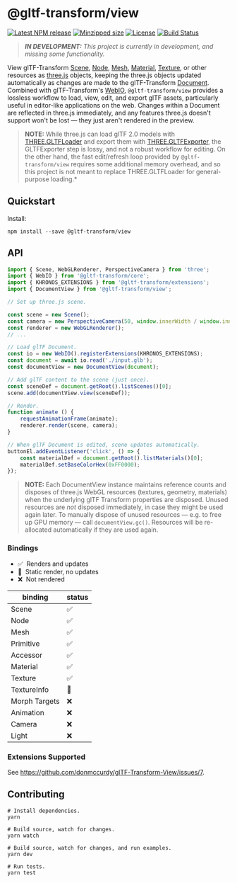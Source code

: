 # @gltf-transform/view

[![Latest NPM release](https://img.shields.io/npm/v/@gltf-transform/view.svg)](https://www.npmjs.com/package/@gltf-transform/view)
[![Minzipped size](https://badgen.net/bundlephobia/minzip/@gltf-transform/view)](https://bundlephobia.com/result?p=@gltf-transform/view)
[![License](https://img.shields.io/badge/license-MIT-007ec6.svg)](https://github.com/donmccurdy/glTF-Transform-Render/blob/main/LICENSE)
[![Build Status](https://github.com/donmccurdy/glTF-Transform-View/workflows/build/badge.svg?branch=main&event=push)](https://github.com/donmccurdy/glTF-Transform-View/actions?query=workflow%3Abuild)

> _**IN DEVELOPMENT:** This project is currently in development, and missing some functionality._

View glTF-Transform [Scene](https://gltf-transform.donmccurdy.com/classes/scene.html),
[Node](https://gltf-transform.donmccurdy.com/classes/node.html),
[Mesh](https://gltf-transform.donmccurdy.com/classes/mesh.html),
[Material](https://gltf-transform.donmccurdy.com/classes/material.html),
[Texture](https://gltf-transform.donmccurdy.com/classes/material.html),
or other resources as [three.js](https://threejs.org/) objects,
keeping the three.js objects updated automatically as changes are made to the glTF-Transform
[Document](https://gltf-transform.donmccurdy.com/classes/document.html). Combined with
glTF-Transform's [WebIO](https://gltf-transform.donmccurdy.com/classes/core.platformio.html),
`@gltf-transform/view` provides a lossless workflow to load, view, edit, and export glTF assets,
particularly useful in editor-like applications on the web. Changes within a Document are reflected
in three.js immediately, and any features three.js doesn't support won't be lost — they just aren't rendered
in the preview.

> **NOTE:** While three.js can load glTF 2.0 models with [THREE.GLTFLoader](https://threejs.org/docs/index.html#examples/en/loaders/GLTFLoader)
> and export them with [THREE.GLTFExporter](https://threejs.org/docs/index.html#examples/en/loaders/GLTFExporter),
> the GLTFExporter step is lossy, and not a robust workflow for editing. On the other hand, the
> fast edit/refresh loop provided by `@gltf-transform/view` requires some additional memory overhead,
> and so this project is not meant to replace THREE.GLTFLoader for general-purpose loading.*

## Quickstart

Install:

```
npm install --save @gltf-transform/view
```

## API

```typescript
import { Scene, WebGLRenderer, PerspectiveCamera } from 'three';
import { WebIO } from '@gltf-transform/core';
import { KHRONOS_EXTENSIONS } from '@gltf-transform/extensions';
import { DocumentView } from '@gltf-transform/view';

// Set up three.js scene.

const scene = new Scene();
const camera = new PerspectiveCamera(50, window.innerWidth / window.innerHeight, .1, 100);
const renderer = new WebGLRenderer();
// ...

// Load glTF Document.
const io = new WebIO().registerExtensions(KHRONOS_EXTENSIONS);
const document = await io.read('./input.glb');
const documentView = new DocumentView(document);

// Add glTF content to the scene (just once).
const sceneDef = document.getRoot().listScenes()[0];
scene.add(documentView.view(sceneDef));

// Render.
function animate () {
	requestAnimationFrame(animate);
	renderer.render(scene, camera);
}

// When glTF Document is edited, scene updates automatically.
buttonEl.addEventListener('click', () => {
	const materialDef = document.getRoot().listMaterials()[0];
	materialDef.setBaseColorHex(0xFF0000);
});
```

> **NOTE:** Each DocumentView instance maintains reference counts and disposes of three.js WebGL
> resources (textures, geometry, materials) when the underlying glTF Transform properties are
> disposed. Unused resources are *not* disposed immediately, in case they might be used again later.
> To manually dispose of unused resources — e.g. to free up GPU memory — call  `documentView.gc()`.
> Resources will be re-allocated automatically if they are used again.

### Bindings

- ✅&nbsp;&nbsp;Renders and updates
- 🚧&nbsp;&nbsp;Static render, no updates
- ❌&nbsp;&nbsp;Not rendered

| binding       | status |
|---------------|--------|
| Scene         | ✅      |
| Node          | ✅      |
| Mesh          | ✅      |
| Primitive     | ✅      |
| Accessor      | ✅      |
| Material      | ✅      |
| Texture       | ✅      |
| TextureInfo   | 🚧     |
| Morph Targets | ❌      |
| Animation     | ❌      |
| Camera        | ❌      |
| Light         | ❌      |

### Extensions Supported

See https://github.com/donmccurdy/glTF-Transform-View/issues/7.

## Contributing

```shell
# Install dependencies.
yarn

# Build source, watch for changes.
yarn watch

# Build source, watch for changes, and run examples.
yarn dev

# Run tests.
yarn test
```
